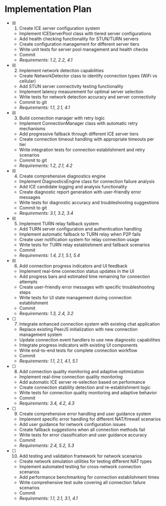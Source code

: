 # Implementation Plan

- [x] 1. Create ICE server configuration system
  - Implement ICEServerPool class with tiered server configurations
  - Add health checking functionality for STUN/TURN servers
  - Create configuration management for different server tiers
  - Write unit tests for server pool management and health checks
  - Commit
  - _Requirements: 1.2, 2.2, 4.1_

- [x] 2. Implement network detection capabilities
  - Create NetworkDetector class to identify connection types (WiFi vs cellular)
  - Add STUN server connectivity testing functionality
  - Implement latency measurement for optimal server selection
  - Write tests for network detection accuracy and server connectivity
  - Commit to git
  - _Requirements: 1.1, 2.1, 4.1_

- [x] 3. Build connection manager with retry logic
  - Implement ConnectionManager class with automatic retry mechanisms
  - Add progressive fallback through different ICE server tiers
  - Create connection timeout handling with appropriate timeouts per tier
  - Write integration tests for connection establishment and retry scenarios
  - Commit to git
  - _Requirements: 1.2, 2.1, 4.2_

- [x] 4. Create comprehensive diagnostics engine
  - Implement DiagnosticsEngine class for connection failure analysis
  - Add ICE candidate logging and analysis functionality
  - Create diagnostic report generation with user-friendly error messages
  - Write tests for diagnostic accuracy and troubleshooting suggestions
  - Commit to git
  - _Requirements: 3.1, 3.2, 3.4_

- [x] 5. Implement TURN relay fallback system
  - Add TURN server configuration and authentication handling
  - Implement automatic fallback to TURN relay when P2P fails
  - Create user notification system for relay connection usage
  - Write tests for TURN relay establishment and fallback scenarios
  - Commit
  - _Requirements: 1.4, 2.1, 5.1, 5.4_

- [x] 6. Add connection progress indicators and UI feedback
  - Implement real-time connection status updates in the UI
  - Add progress bars and estimated time remaining for connection attempts
  - Create user-friendly error messages with specific troubleshooting steps
  - Write tests for UI state management during connection establishment
  - Commit
  - _Requirements: 1.3, 2.4, 3.2_

- [ ] 7. Integrate enhanced connection system with existing chat application
  - Replace existing PeerJS initialization with new connection management system
  - Update connection event handlers to use new diagnostic capabilities
  - Integrate progress indicators with existing UI components
  - Write end-to-end tests for complete connection workflow
  - Commit
  - _Requirements: 1.1, 2.1, 4.1, 5.1_

- [ ] 8. Add connection quality monitoring and adaptive optimization
  - Implement real-time connection quality monitoring
  - Add automatic ICE server re-selection based on performance
  - Create connection stability detection and re-establishment logic
  - Write tests for connection quality monitoring and adaptive behavior
  - Commit
  - _Requirements: 3.4, 4.2, 4.3_

- [ ] 9. Create comprehensive error handling and user guidance system
  - Implement specific error handling for different NAT/firewall scenarios
  - Add user guidance for network configuration issues
  - Create fallback suggestions when all connection methods fail
  - Write tests for error classification and user guidance accuracy
  - Commit
  - _Requirements: 2.4, 5.2, 5.3_

- [ ] 10. Add testing and validation framework for network scenarios
  - Create network simulation utilities for testing different NAT types
  - Implement automated testing for cross-network connection scenarios
  - Add performance benchmarking for connection establishment times
  - Write comprehensive test suite covering all connection failure scenarios
  - Commit
  - _Requirements: 1.1, 2.1, 3.1, 4.1_
